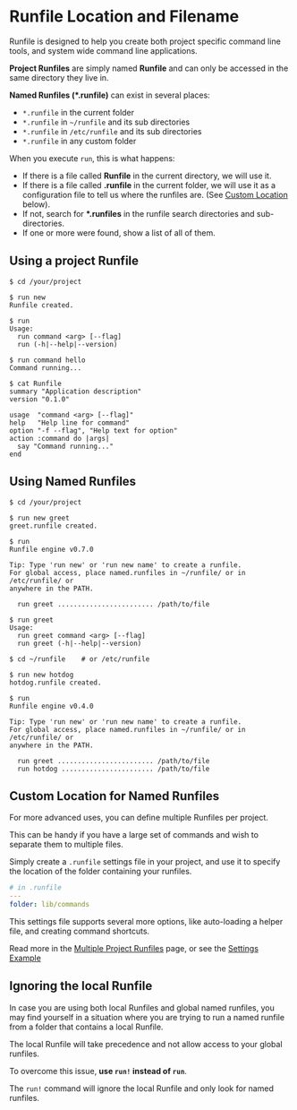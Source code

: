 # Runfile Location and Filename

Runfile is designed to help you create both project specific command
line tools, and system wide command line applications.

**Project Runfiles** are simply named **Runfile** and can only be 
accessed in the same directory they live in.

**Named Runfiles (*.runfile)** can exist in several places:

- `*.runfile` in the current folder
- `*.runfile` in `~/runfile` and its sub directories
- `*.runfile` in `/etc/runfile` and its sub directories
- `*.runfile` in any custom folder

When you execute `run`, this is what happens:

- If there is a file called __Runfile__ in the current directory, 
  we will use it.
- If there is a file called __.runfile__ in the current folder, we will
  use it as a configuration file to tell us where the runfiles are. 
  (See [Custom Location](#custom-location-for-named-runfiles) below).
- If not, search for __*.runfiles__ in the runfile search directories and 
  sub-directories.
- If one or more were found, show a list of all of them.



## Using a project Runfile

    $ cd /your/project

    $ run new
    Runfile created.

    $ run
    Usage:
      run command <arg> [--flag]
      run (-h|--help|--version)

    $ run command hello
    Command running...

    $ cat Runfile
    summary "Application description"
    version "0.1.0"

    usage  "command <arg> [--flag]"
    help   "Help line for command"
    option "-f --flag", "Help text for option"
    action :command do |args|
      say "Command running..."
    end



## Using Named Runfiles

    $ cd /your/project

    $ run new greet
    greet.runfile created.

    $ run
    Runfile engine v0.7.0

    Tip: Type 'run new' or 'run new name' to create a runfile.
    For global access, place named.runfiles in ~/runfile/ or in /etc/runfile/ or 
    anywhere in the PATH.

      run greet ........................ /path/to/file

    $ run greet
    Usage:
      run greet command <arg> [--flag]
      run greet (-h|--help|--version)

    $ cd ~/runfile    # or /etc/runfile

    $ run new hotdog
    hotdog.runfile created.

    $ run
    Runfile engine v0.4.0

    Tip: Type 'run new' or 'run new name' to create a runfile.
    For global access, place named.runfiles in ~/runfile/ or in /etc/runfile/ or 
    anywhere in the PATH.

      run greet ........................ /path/to/file
      run hotdog ....................... /path/to/file


## Custom Location for Named Runfiles

For more advanced uses, you can define multiple Runfiles per project.

This can be handy if you have a large set of commands and wish to 
separate them to multiple files.

Simply create a `.runfile` settings file in your project, and use it
to specify the location of the folder containing your runfiles.

```yaml
# in .runfile
---
folder: lib/commands
```

This settings file supports several more options, like auto-loading a
helper file, and creating command shortcuts.

Read more in the [Multiple Project Runfiles][1] page, or see the 
[Settings Example][2]


## Ignoring the local Runfile

In case you are using both local Runfiles and global named runfiles, you may find
yourself in a situation where you are trying to run a named runfile from a 
folder that contains a local Runfile.

The local Runfile will take precedence and not allow access to your global 
runfiles. 

To overcome this issue, **use `run!` instead of `run`**.

The `run!` command will ignore the local Runfile and only look for 
named runfiles.


[1]: https://github.com/DannyBen/runfile/wiki/Multiple-Project-Runfiles
[2]: https://github.com/DannyBen/runfile/tree/master/examples/s_settings
